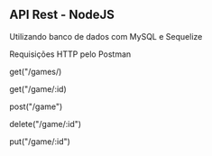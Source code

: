 ## API Rest - NodeJS

Utilizando banco de dados com MySQL e Sequelize 

Requisições HTTP pelo Postman

<p>get("/games/)</p>
<p>get("/game/:id)</p>
<p>post("/game")</p>
<p>delete("/game/:id")</p>
<p>put("/game/:id")</p>
